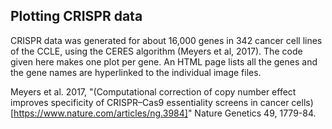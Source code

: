 ## Plotting CRISPR data ##
CRISPR data was generated for about 16,000 genes in 342 cancer cell lines of the CCLE, using the CERES algorithm (Meyers et al, 2017). The code given here makes one plot per gene. An HTML page lists all the genes and the gene names are hyperlinked to the individual image files.


Meyers et al. 2017, "(Computational correction of copy number effect improves specificity of CRISPR–Cas9 essentiality screens in cancer cells)[https://www.nature.com/articles/ng.3984]" Nature Genetics 49, 1779-84.
